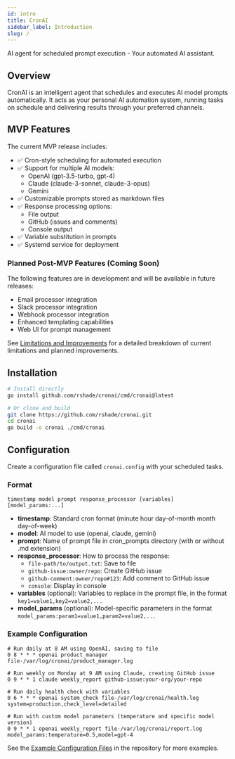 ```yaml
---
id: intro
title: CronAI
sidebar_label: Introduction
slug: /
---
```


AI agent for scheduled prompt execution - Your automated AI assistant.

## Overview

CronAI is an intelligent agent that schedules and executes AI model prompts automatically. It acts as your personal AI automation system, running tasks on schedule and delivering results through your preferred channels.

## MVP Features

The current MVP release includes:

- ✅ Cron-style scheduling for automated execution
- ✅ Support for multiple AI models:
  - OpenAI (gpt-3.5-turbo, gpt-4)
  - Claude (claude-3-sonnet, claude-3-opus)
  - Gemini
- ✅ Customizable prompts stored as markdown files
- ✅ Response processing options:
  - File output
  - GitHub (issues and comments)
  - Console output
- ✅ Variable substitution in prompts
- ✅ Systemd service for deployment

### Planned Post-MVP Features (Coming Soon)

The following features are in development and will be available in future releases:

- Email processor integration
- Slack processor integration
- Webhook processor integration
- Enhanced templating capabilities
- Web UI for prompt management

See [Limitations and Improvements](https://github.com/rshade/cronai/blob/main/docs/limitations-and-improvements.md) for a detailed breakdown of current limitations and planned improvements.

## Installation

```bash
# Install directly
go install github.com/rshade/cronai/cmd/cronai@latest

# Or clone and build
git clone https://github.com/rshade/cronai.git
cd cronai
go build -o cronai ./cmd/cronai
```

## Configuration

Create a configuration file called `cronai.config` with your scheduled tasks.

### Format

```text
timestamp model prompt response_processor [variables] [model_params:...]
```

- **timestamp**: Standard cron format (minute hour day-of-month month day-of-week)
- **model**: AI model to use (openai, claude, gemini)
- **prompt**: Name of prompt file in cron_prompts directory (with or without .md extension)
- **response_processor**: How to process the response:
  - `file-path/to/output.txt`: Save to file
  - `github-issue:owner/repo`: Create GitHub issue
  - `github-comment:owner/repo#123`: Add comment to GitHub issue
  - `console`: Display in console
- **variables** (optional): Variables to replace in the prompt file, in the format `key1=value1,key2=value2,...`
- **model_params** (optional): Model-specific parameters in the format `model_params:param1=value1,param2=value2,...`

### Example Configuration

```text
# Run daily at 8 AM using OpenAI, saving to file
0 8 * * * openai product_manager file-/var/log/cronai/product_manager.log

# Run weekly on Monday at 9 AM using Claude, creating GitHub issue
0 9 * * 1 claude weekly_report github-issue:your-org/your-repo

# Run daily health check with variables
0 6 * * * openai system_check file-/var/log/cronai/health.log system=production,check_level=detailed

# Run with custom model parameters (temperature and specific model version)
0 9 * * 1 openai weekly_report file-/var/log/cronai/report.log model_params:temperature=0.5,model=gpt-4
```

See the [Example Configuration Files](https://github.com/rshade/cronai/blob/main/cronai.config.example) in the repository for more examples.
